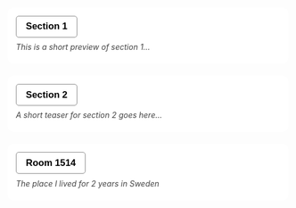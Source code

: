 <head>
  <meta charset="UTF-8">
  <meta name="viewport" content="width=device-width, initial-scale=1.0">
  <title>Image Gallery</title>
  <link rel="stylesheet" href="https://cdnjs.cloudflare.com/ajax/libs/lightgallery/2.7.1/css/lightgallery.min.css">
  <script src="https://cdnjs.cloudflare.com/ajax/libs/lightgallery/2.7.1/lightgallery.min.js"></script>
  <link rel="stylesheet" href="https://cdnjs.cloudflare.com/ajax/libs/lightgallery/2.7.1/css/lg-fullscreen.min.css">
  <script src="https://cdnjs.cloudflare.com/ajax/libs/lightgallery/2.7.1/plugins/lg-fullscreen.min.js"></script>

</head>

<body>

<style>
  .gallery {
    column-count: 5;
    column-gap: 10px;

  }
  .gallery img {
    width: 100%;
    display: block;
    margin-bottom: 10px;
  }
  img {
pointer-events: none;
  }
</style>

<div class="section">
  <button onclick="toggleSection(this)">Section 1</button>
  <div class="preview">This is a short preview of section 1...</div>
  <div class="content hidden">
    <p>This is the full content of Section 1. It could be a longer paragraph that only shows up when the section is expanded.</p>
  </div>
</div>

<div class="section">
  <button onclick="toggleSection(this)">Section 2</button>
  <div class="preview"> 
  A short teaser for section 2 goes here... 
  </div>
  <div class="content hidden">
    <p>This is the full content of Section 2. Again, this appears only when you click the button.
     And lemme try adding an image here.  
     Next line and now on the next one...  <img src="https://letsenhance.io/static/73136da51c245e80edc6ccfe44888a99/1015f/MainBefore.jpg" alt="Example" style="max-width: 100%; border-radius: 8px;"> 
    One more line just to check.
    </p>
  </div>
</div>

<div class="section">
  <button onclick="toggleSection(this)">Room 1514</button>
  <div class="preview">The place I lived for 2 years in Sweden</div>
  <div class="content hidden">
    <p>
      Here are some photos that I have taken in and from my room in Gothenburg, Sweden, over the time. I have had some of my worst and - I wouldn't say best - but the most meaningful times (and "metamorphosis stage) of my life in this house. Naturally, I have grown to be very fond and attached to it since it gave me a safe space to be and feel anything, anytime. It has been one of the best things that has happened to me and perhaps this is my humble way to capture it, to keep it with me, in the form of photos (and videos on YouTube). I will forever be grateful to universe for this house, this room - Room 1514.

<div class="gallery" id="roomGallery"></div>

<script>
  const galleryContainer = document.getElementById('roomGallery');
  const totalImages = 70; // Total number of images

  for (let i = 1; i <= totalImages; i++) {
    const link = document.createElement('a');
    link.href = `photos/room1514/room1514_${i}.webp`;

    const image = document.createElement('img');
    image.src = `photos/room1514/thumbnail_room1514_${i}.webp`;
    image.alt = `Room1514_image_${i}`;
    
    link.appendChild(image);
    galleryContainer.appendChild(link);
  }
</script>
    </p>
  </div>
</div>

<style>
.section {
  margin: 1.5em 0;
  padding: 1em;
  border: 1px solid #ffffff;
  border-radius: 10px;
  background-color: #ffffff;
}

button {
  font-size: 1.2em;
  font-weight: bold;
  padding: 0.5em 1em;
  cursor: pointer;
  background-color: #ffffff;
  border: 1px solid #888;
  border-radius: 5px;
  margin-bottom: 0.5em;
}

.preview {
  color: #444;
  margin-bottom: 0.5em;
  font-style: italic;
}

.content {
  margin-top: 0.5em;
}

.hidden {
  display: none;
}
</style>

<script>
function toggleSection(button) {
  const section = button.parentElement;
  const content = section.querySelector('.content');

  // Collapse all others
  document.querySelectorAll('.section .content').forEach(el => {
    if (el !== content) el.classList.add('hidden');
  });

  // Toggle this one
  content.classList.toggle('hidden');
}
</script>
